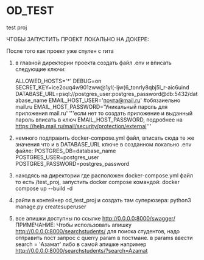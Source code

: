# OD_TEST
test proj

ЧТОБЫ ЗАПУСТИТЬ ПРОЕКТ ЛОКАЛЬНО НА ДОКЕРЕ:

После того как проект уже спулен с гита
1. в главной директории проекта создать файл .env и вписать следующие ключи:

    ALLOWED_HOSTS='*'
    DEBUG=on
    SECRET_KEY=ice2ouq4w901zww@1yl(-ljw(6_tonrly8qbj5l_r-aic6uind
    DATABASE_URL=psql://postgres_user:postgres_password@db:5432/database_name
    EMAIL_HOST_USER='почта@mail.ru' #обязаиельно mail.ru
    EMAIL_HOST_PASSWORD='Уникальный пароль для приложения mail.ru' '''если нет то создать приложение и выданный пароль вписать в ключ EMAIL_HOST_PASSWORD, подробнее на https://help.mail.ru/mail/security/protection/external'''

2. немного подправить docker-compose.yml файл, вписать сюда те же значения что и в DATABASE_URL ключе в созданном локально .env файле:
    POSTGRES_DB=database_name
    POSTGRES_USER=postgres_user
    POSTGRES_PASSWORD=postgres_password

3. находясь на директории где расположен docker-compose.yml файл то есть /test_proj, запустить docker compose командой: 
    docker compose up --build -d

4. pайти в контейнер od_test_proj и создать там суперюзера:
    python3 manage.py createsuperuser

5. все апишки доступны по ссылке http://0.0.0.0:8000/swagger/
ПРИМЕЧАНИЕ: Чтобы использовать апишку http://0.0.0.0:8000/searchstudents/ для поиска студентов, надо отправить пост запрос с querry param в постмане. в params ввести search = 'Азамат' либо в самой апишке например http://0.0.0.0:8000/searchstudents/?search=Azamat
